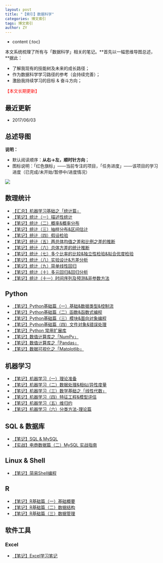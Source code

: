 ```yaml
---
layout: post
title: "【索引】数据科学"
categories: 博文索引
tags: 博文索引
author: ZY
---
```


* content
{:toc}

本文系统梳理了所有与「数据科学」相关的笔记。**首先以一幅思维导图总述，**据此：
* 了解我现有的技能树及未来的成长路径；
* 作为数据科学学习路径的参考（会持续完善）；
* 激励我持续学习的目标 & 奋斗方向；

<font color="red">【本文长期更新】</font>




## 最近更新
- 2017/06/03

## 总述导图
**说明：**
* 默认阅读顺序：**从右→左，顺时针方向**；
* 图标说明：「红色旗标」——当前专注的项目，「任务进度」——该项目的学习进度（已完成/未开始/暂停中/进度情况）

![](https://raw.githubusercontent.com/woaielf/woaielf.github.io/master/_posts/Pic/1609/160911-1.png)

## 数理统计
* [【汇总】机器学习基础之「统计篇」](https://woaielf.github.io/2017/03/20/sta-all/)
* [【笔记】统计（一）描述性统计](https://woaielf.github.io/2016/12/21/sta-1/)
* [【笔记】统计（二）概率&概率分布](https://woaielf.github.io/2016/12/23/sta-2/)
* [【笔记】统计（三）抽样分布&区间估计](https://woaielf.github.io/2016/12/25/sta-3/)
* [【笔记】统计（四）假设检验](https://woaielf.github.io/2016/12/26/sta-4/)
* [【笔记】统计（五）两总体均值之差和比例之差的推断](https://woaielf.github.io/2016/12/27/sta-5/)
* [【笔记】统计（六）总体方差的统计推断](https://woaielf.github.io/2017/01/02/sta-6/)
* [【笔记】统计（七）多个比率的比较&独立性检验&拟合优度检验](https://woaielf.github.io/2017/01/03/sta-7/)
* [【笔记】统计（八）实验设计&方差分析](https://woaielf.github.io/2017/01/06/sta-8/)
* [【笔记】统计（九）简单线性回归](https://woaielf.github.io/2017/02/14/sl-regression/)
* [【笔记】统计（十）多元回归&回归分析](https://woaielf.github.io/2017/02/17/regression-2/)
* [【笔记】统计（十一）时间序列及预测&非参数方法](https://woaielf.github.io/2017/02/20/none-para/)

## Python
* [【笔记】Python基础篇（一）基础&数据类型&控制流](https://woaielf.github.io/2016/12/03/python-basic-1/)
* [【笔记】Python基础篇（二）函数&函数式编程](https://woaielf.github.io/2016/12/05/python-basic-2/)
* [【笔记】Python基础篇（三）模块&面向对象编程](https://woaielf.github.io/2016/12/07/python-basic-3/)
* [【笔记】Python基础篇（四）文件对象&错误处理](https://woaielf.github.io/2016/12/08/python-basic-4/)
* [【笔记】Python 常用扩展库](https://woaielf.github.io/2017/05/12/lib-1/)
* [【笔记】数值计算库之「NumPy」](https://woaielf.github.io/2017/04/15/numpy/)
* [【笔记】数值计算库之「Pandas」](https://woaielf.github.io/2017/04/22/Pandas/)
* [【笔记】数据可视化之「Matplotlib」](https://woaielf.github.io/2017/04/27/matplotlib/)


## 机器学习
* [【笔记】机器学习（一）理论准备](https://woaielf.github.io/2017/03/15/dm-1/)
* [【笔记】机器学习（二）数据处理&相似/异性度量](https://woaielf.github.io/2017/03/17/dm-2/)
* [【笔记】机器学习（三）数学基础之「线性代数」](https://woaielf.github.io/2017/03/25/dm-3/)
* [【笔记】机器学习（四）特征工程&模型评估](https://woaielf.github.io/2017/03/30/dm-4/)
* [【笔记】机器学习（五）维归约](https://woaielf.github.io/2017/03/31/dm-5/)
* [【笔记】机器学习（六）分类方法-理论篇](https://woaielf.github.io/2017/04/06/dm-6/)



## SQL & 数据库
* [【笔记】SQL & MySQL](https://woaielf.github.io/2017/05/04/sql/)
* [【实战】电商数据篇（二）MySQL 实战指南](https://woaielf.github.io/2017/05/25/jdata-mysql/)

## Linux & Shell
* [【笔记】简易Shell编程](https://woaielf.github.io/2016/12/15/shell/)

## R
* [【笔记】R基础篇（一）基础概要](https://woaielf.github.io/2016/09/15/R-basic-1/)
* [【笔记】R基础篇（二）数据结构](https://woaielf.github.io/2016/12/10/R-basic-2/)
* [【笔记】R基础篇（三）数据管理](https://woaielf.github.io/2016/12/11/R-basic-3/)


## 软件工具

### Excel
* [【笔记】Excel学习笔记](https://woaielf.github.io/2016/11/08/excel/)






